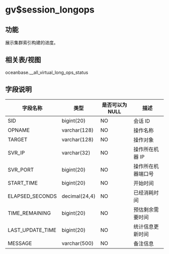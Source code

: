 gv$session_longops
=======================================

功能
-----------

展示集群索引构建的进度。

相关表/视图
---------------

oceanbase.__all_virtual_long_ops_status

字段说明
-------------

|     **字段名称**     |    **类型**     | **是否可以为 NULL** |  **描述**   |
|------------------|---------------|----------------|-----------|
| SID              | bigint(20)    | NO             | 会话 ID     |
| OPNAME           | varchar(128)  | NO             | 操作名称      |
| TARGET           | varchar(128)  | NO             | 操作对象      |
| SVR_IP           | varchar(32)   | NO             | 操作所在机器 IP |
| SVR_PORT         | bigint(20)    | NO             | 操作所在机器端口号 |
| START_TIME       | bigint(20)    | NO             | 开始时间      |
| ELAPSED_SECONDS  | decimal(24,4) | NO             | 已经消耗时间    |
| TIME_REMAINING   | bigint(20)    | NO             | 预估剩余需要时间  |
| LAST_UPDATE_TIME | bigint(20)    | NO             | 统计信息更新时间  |
| MESSAGE          | varchar(500)  | NO             | 备注信息      |

